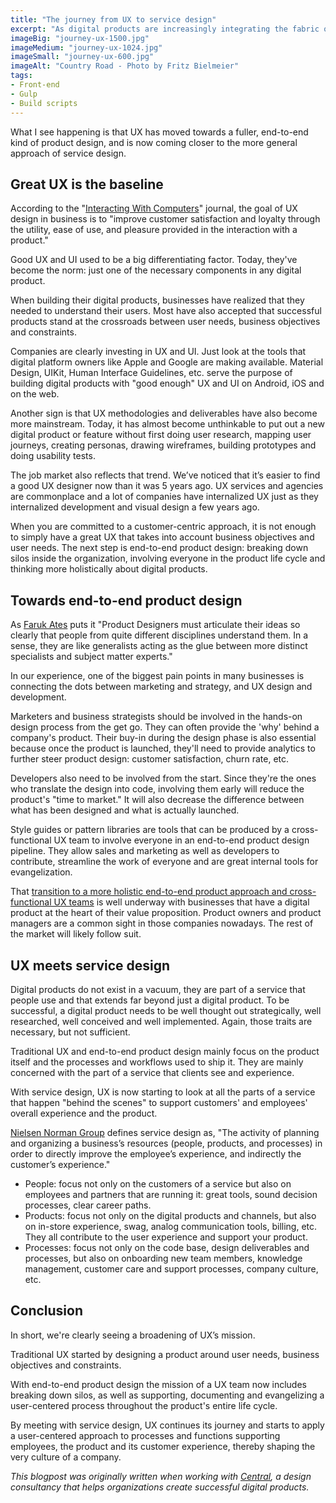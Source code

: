 ```yaml
---
title: "The journey from UX to service design"
excerpt: "As digital products are increasingly integrating the fabric of all types of businesses, I wanted to look at why great UX is just the bare minimum and how the mission of UX teams is broadening."
imageBig: "journey-ux-1500.jpg"
imageMedium: "journey-ux-1024.jpg"
imageSmall: "journey-ux-600.jpg"
imageAlt: "Country Road - Photo by Fritz Bielmeier"
tags:
- Front-end
- Gulp
- Build scripts
---
```


What I see happening is that UX has moved towards a fuller, end-to-end kind of product design, and is now coming closer to the more general approach of service design.

## Great UX is the baseline

According to the "[Interacting With Computers](https://academic.oup.com/iwc/article/23/5/473/660020)" journal, the goal of UX design in business is to "improve customer satisfaction and loyalty through the utility, ease of use, and pleasure provided in the interaction with a product."

Good UX and UI used to be a big differentiating factor. Today, they've become the norm: just one of the necessary components in any digital product.

When building their digital products, businesses have realized that they needed to understand their users. Most have also accepted that successful products stand at the crossroads between user needs, business objectives and constraints.

Companies are clearly investing in UX and UI. Just look at the tools that digital platform owners like Apple and Google are making available. Material Design, UIKit, Human Interface Guidelines, etc. serve the purpose of building digital products with "good enough" UX and UI on Android, iOS and on the web.

Another sign is that UX methodologies and deliverables have also become more mainstream. Today, it has almost become unthinkable to put out a new digital product or feature without first doing user research, mapping user journeys, creating personas, drawing wireframes, building prototypes and doing usability tests.

The job market also reflects that trend. We’ve noticed that it’s easier to find a good UX designer now than it was 5 years ago. UX services and agencies are commonplace and a lot of companies have internalized UX just as they internalized development and visual design a few years ago.

When you are committed to a customer-centric approach, it is not enough to simply have a great UX that takes into account business objectives and user needs. The next step is end-to-end product design: breaking down silos inside the organization, involving everyone in the product life cycle and thinking more holistically about digital products.

## Towards end-to-end product design

As [Faruk Ates](http://farukat.es/journal/2017/06/the-elements-of-product-design-and-the-discipline-vs-the-job/) puts it "Product Designers must articulate their ideas so clearly that people from quite different disciplines understand them. In a sense, they are like generalists acting as the glue between more distinct specialists and subject matter experts."

In our experience, one of the biggest pain points in many businesses is connecting the dots between marketing and strategy, and UX design and development.

Marketers and business strategists should be involved in the hands-on design process from the get go. They can often provide the 'why' behind a company's product. Their buy-in during the design phase is also essential because once the product is launched, they'll need to provide analytics to further steer product design: customer satisfaction, churn rate, etc.

Developers also need to be involved from the start. Since they're the ones who translate the design into code, involving them early will reduce the product's "time to market." It will also decrease the difference between what has been designed and what is actually launched.

Style guides or pattern libraries are tools that can be produced by a cross-functional UX team to involve everyone in an end-to-end product design pipeline. They allow sales and marketing as well as developers to contribute, streamline the work of everyone and are great internal tools for evangelization.

That [transition to a more holistic end-to-end product approach and cross-functional UX teams](https://medium.com/@hellostanley/design-doesnt-scale-4d81e12cbc3e) is well underway with businesses that have a digital product at the heart of their value proposition. Product owners and product managers are a common sight in those companies nowadays. The rest of the market will likely follow suit.

## UX meets service design

Digital products do not exist in a vacuum, they are part of a service that people use and that extends far beyond just a digital product. To be successful, a digital product needs to be well thought out strategically, well researched, well conceived and well implemented. Again, those traits are necessary, but not sufficient.

Traditional UX and end-to-end product design mainly focus on the product itself and the processes and workflows used to ship it. They are mainly concerned with the part of a service that clients see and experience.

With service design, UX is now starting to look at all the parts of a service that happen "behind the scenes" to support customers' and employees' overall experience and the product.

[Nielsen Norman Group](https://www.nngroup.com/articles/service-design-101/) defines service design as, "The activity of planning and organizing a business’s resources (people, products, and processes) in order to directly improve the employee’s experience, and indirectly the customer’s experience."


- People: focus not only on the customers of a service but also on employees and partners that are running it: great tools, sound decision processes, clear career paths.
- Products: focus not only on the digital products and channels, but also on in-store experience, swag, analog communication tools, billing, etc. They all contribute to the user experience and support your product.
- Processes: focus not only on the code base, design deliverables and processes, but also on onboarding new team members, knowledge management, customer care and support processes, company culture, etc.

## Conclusion

In short, we're clearly seeing a broadening of UX’s mission.

Traditional UX started by designing a product around user needs, business objectives and constraints.

With end-to-end product design the mission of a UX team now includes breaking down silos, as well as supporting, documenting and evangelizing a user-centered process throughout the product's entire life cycle.

By meeting with service design, UX continues its journey and starts to apply a user-centered approach to processes and functions supporting employees, the product and its customer experience, thereby shaping the very culture of a company.

*This blogpost was originally written when working with [Central](https://central.team), a design consultancy that helps organizations create successful digital products.*
